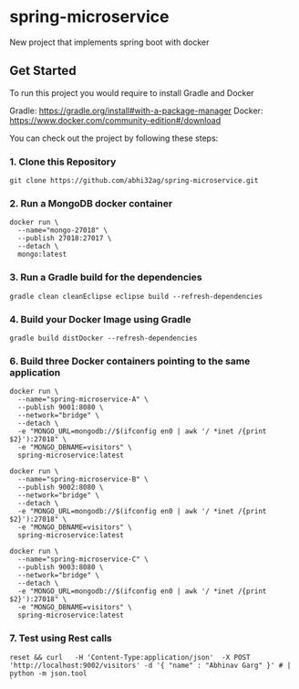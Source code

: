 # spring-microservice
New project that implements spring boot with docker 

## Get Started

To run this project you would require to install Gradle and Docker 

Gradle: https://gradle.org/install#with-a-package-manager
Docker: https://www.docker.com/community-edition#/download

You can check out the project by following these steps:

### 1. Clone this Repository
```
git clone https://github.com/abhi32ag/spring-microservice.git
```

### 2. Run a MongoDB docker container
```
docker run \
  --name="mongo-27018" \
  --publish 27018:27017 \
  --detach \
  mongo:latest
```

### 3. Run a Gradle build for the dependencies
```
gradle clean cleanEclipse eclipse build --refresh-dependencies
```

### 4. Build your Docker Image using Gradle 
```
gradle build distDocker --refresh-dependencies
```

### 6. Build three Docker containers pointing to the same application
```
docker run \
  --name="spring-microservice-A" \
  --publish 9001:8080 \
  --network="bridge" \
  --detach \
  -e "MONGO_URL=mongodb://$(ifconfig en0 | awk '/ *inet /{print $2}'):27018" \
  -e "MONGO_DBNAME=visitors" \
  spring-microservice:latest

docker run \
  --name="spring-microservice-B" \
  --publish 9002:8080 \
  --network="bridge" \
  --detach \
  -e "MONGO_URL=mongodb://$(ifconfig en0 | awk '/ *inet /{print $2}'):27018" \
  -e "MONGO_DBNAME=visitors" \
  spring-microservice:latest

docker run \
  --name="spring-microservice-C" \
  --publish 9003:8080 \
  --network="bridge" \
  --detach \
  -e "MONGO_URL=mongodb://$(ifconfig en0 | awk '/ *inet /{print $2}'):27018" \
  -e "MONGO_DBNAME=visitors" \
  spring-microservice:latest
```

### 7. Test using Rest calls
```
reset && curl   -H 'Content-Type:application/json'  -X POST 'http://localhost:9002/visitors' -d '{ "name" : "Abhinav Garg" }' # | python -m json.tool
`
